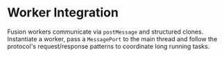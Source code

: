# Worker Integration

Fusion workers communicate via `postMessage` and structured clones. Instantiate
a worker, pass a `MessagePort` to the main thread and follow the protocol's
request/response patterns to coordinate long running tasks.
